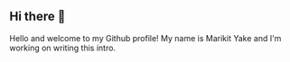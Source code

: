 ## Hi there 👋

<!--
**marikit-yake/marikit-yake** is a ✨ _special_ ✨ repository because its `README.md` (this file) appears on your GitHub profile.

Here are some ideas to get you started:

- 🔭 I’m currently working on ...
- 🌱 I’m currently learning ...
- 👯 I’m looking to collaborate on ...
- 🤔 I’m looking for help with ...
- 💬 Ask me about ...
- 📫 How to reach me: ...
- 😄 Pronouns: ...
- ⚡ Fun fact: ...
-->

<!-- Intro, Skills and Interests -->
Hello and welcome to my Github profile! My name is Marikit Yake and I'm working on writing this intro.

<!-- Badges (languages, etc)
    Code: Python, SQL, HTML
    Tools: VSCode, Github, Git, Tableau, Figma, Canva
-->

<!-- Github Stats -->
<!-- Current Projects -->
<!-- Latest Blogs -->
<!-- Contact Info, email or social media -->
